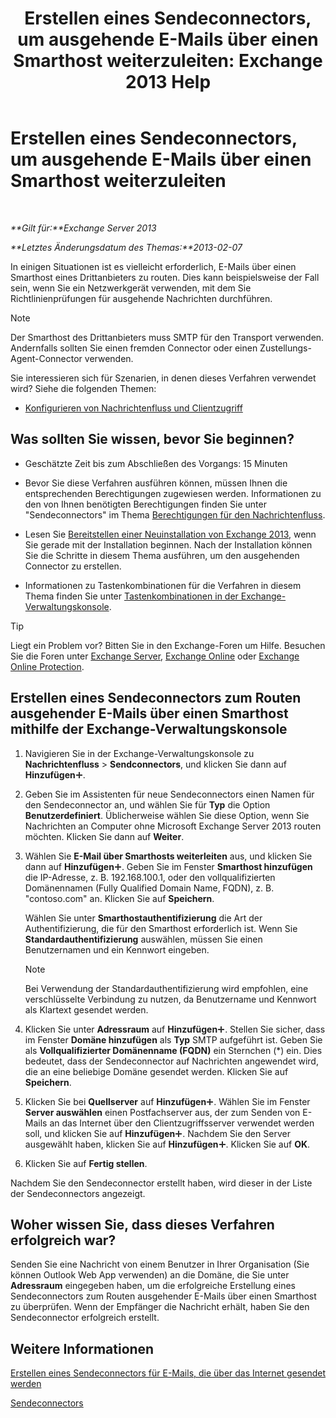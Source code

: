 ﻿---
title: 'Erstellen eines Sendeconnectors, um ausgehende E-Mails über einen Smarthost weiterzuleiten: Exchange 2013 Help'
TOCTitle: Erstellen eines Sendeconnectors, um ausgehende E-Mails über einen Smarthost weiterzuleiten
ms:assetid: 4a9ef08e-bd62-4c6b-8790-d24fb0f8f24b
ms:mtpsurl: https://technet.microsoft.com/de-de/library/JJ673059(v=EXCHG.150)
ms:contentKeyID: 50475622
ms.date: 04/24/2018
mtps_version: v=EXCHG.150
ms.translationtype: HT
---

# Erstellen eines Sendeconnectors, um ausgehende E-Mails über einen Smarthost weiterzuleiten

 

_**Gilt für:**Exchange Server 2013_

_**Letztes Änderungsdatum des Themas:**2013-02-07_

In einigen Situationen ist es vielleicht erforderlich, E-Mails über einen Smarthost eines Drittanbieters zu routen. Dies kann beispielsweise der Fall sein, wenn Sie ein Netzwerkgerät verwenden, mit dem Sie Richtlinienprüfungen für ausgehende Nachrichten durchführen.


> [!NOTE]
> Der Smarthost des Drittanbieters muss SMTP für den Transport verwenden. Andernfalls sollten Sie einen fremden Connector oder einen Zustellungs-Agent-Connector verwenden.



Sie interessieren sich für Szenarien, in denen dieses Verfahren verwendet wird? Siehe die folgenden Themen:

  - [Konfigurieren von Nachrichtenfluss und Clientzugriff](configure-mail-flow-and-client-access-exchange-2013-help.md)

## Was sollten Sie wissen, bevor Sie beginnen?

  - Geschätzte Zeit bis zum Abschließen des Vorgangs: 15 Minuten

  - Bevor Sie diese Verfahren ausführen können, müssen Ihnen die entsprechenden Berechtigungen zugewiesen werden. Informationen zu den von Ihnen benötigten Berechtigungen finden Sie unter "Sendeconnectors" im Thema [Berechtigungen für den Nachrichtenfluss](mail-flow-permissions-exchange-2013-help.md).

  - Lesen Sie [Bereitstellen einer Neuinstallation von Exchange 2013](deploy-a-new-installation-of-exchange-2013-exchange-2013-help.md), wenn Sie gerade mit der Installation beginnen. Nach der Installation können Sie die Schritte in diesem Thema ausführen, um den ausgehenden Connector zu erstellen.

  - Informationen zu Tastenkombinationen für die Verfahren in diesem Thema finden Sie unter [Tastenkombinationen in der Exchange-Verwaltungskonsole](keyboard-shortcuts-in-the-exchange-admin-center-exchange-online-protection-help.md).


> [!TIP]
> Liegt ein Problem vor? Bitten Sie in den Exchange-Foren um Hilfe. Besuchen Sie die Foren unter <A href="https://go.microsoft.com/fwlink/p/?linkid=60612">Exchange Server</A>, <A href="https://go.microsoft.com/fwlink/p/?linkid=267542">Exchange Online</A> oder <A href="https://go.microsoft.com/fwlink/p/?linkid=285351">Exchange Online Protection</A>.



## Erstellen eines Sendeconnectors zum Routen ausgehender E-Mails über einen Smarthost mithilfe der Exchange-Verwaltungskonsole

1.  Navigieren Sie in der Exchange-Verwaltungskonsole zu **Nachrichtenfluss** \> **Sendconnectors**, und klicken Sie dann auf **Hinzufügen**![Hinzufügen (Symbol)](images/JJ218640.c1e75329-d6d7-4073-a27d-498590bbb558(EXCHG.150).gif "Hinzufügen (Symbol)").

2.  Geben Sie im Assistenten für neue Sendeconnectors einen Namen für den Sendeconnector an, und wählen Sie für **Typ** die Option **Benutzerdefiniert**. Üblicherweise wählen Sie diese Option, wenn Sie Nachrichten an Computer ohne Microsoft Exchange Server 2013 routen möchten. Klicken Sie dann auf **Weiter**.

3.  Wählen Sie **E-Mail über Smarthosts weiterleiten** aus, und klicken Sie dann auf **Hinzufügen**![Hinzufügen (Symbol)](images/JJ218640.c1e75329-d6d7-4073-a27d-498590bbb558(EXCHG.150).gif "Hinzufügen (Symbol)"). Geben Sie im Fenster **Smarthost hinzufügen** die IP-Adresse, z. B. 192.168.100.1, oder den vollqualifizierten Domänennamen (Fully Qualified Domain Name, FQDN), z. B. "contoso.com" an. Klicken Sie auf **Speichern**.
    
    Wählen Sie unter **Smarthostauthentifizierung** die Art der Authentifizierung, die für den Smarthost erforderlich ist. Wenn Sie **Standardauthentifizierung** auswählen, müssen Sie einen Benutzernamen und ein Kennwort eingeben.
    

    > [!NOTE]
    > Bei Verwendung der Standardauthentifizierung wird empfohlen, eine verschlüsselte Verbindung zu nutzen, da Benutzername und Kennwort als Klartext gesendet werden.



4.  Klicken Sie unter **Adressraum** auf **Hinzufügen**![Hinzufügen (Symbol)](images/JJ218640.c1e75329-d6d7-4073-a27d-498590bbb558(EXCHG.150).gif "Hinzufügen (Symbol)"). Stellen Sie sicher, dass im Fenster **Domäne hinzufügen** als **Typ** SMTP aufgeführt ist. Geben Sie als **Vollqualifizierter Domänenname (FQDN)** ein Sternchen (\*) ein. Dies bedeutet, dass der Sendeconnector auf Nachrichten angewendet wird, die an eine beliebige Domäne gesendet werden. Klicken Sie auf **Speichern**.

5.  Klicken Sie bei **Quellserver** auf **Hinzufügen**![Hinzufügen (Symbol)](images/JJ218640.c1e75329-d6d7-4073-a27d-498590bbb558(EXCHG.150).gif "Hinzufügen (Symbol)"). Wählen Sie im Fenster **Server auswählen** einen Postfachserver aus, der zum Senden von E-Mails an das Internet über den Clientzugriffsserver verwendet werden soll, und klicken Sie auf **Hinzufügen**![Hinzufügen (Symbol)](images/JJ218640.c1e75329-d6d7-4073-a27d-498590bbb558(EXCHG.150).gif "Hinzufügen (Symbol)"). Nachdem Sie den Server ausgewählt haben, klicken Sie auf **Hinzufügen**![Hinzufügen (Symbol)](images/JJ218640.c1e75329-d6d7-4073-a27d-498590bbb558(EXCHG.150).gif "Hinzufügen (Symbol)"). Klicken Sie auf **OK**.

6.  Klicken Sie auf **Fertig stellen**.

Nachdem Sie den Sendeconnector erstellt haben, wird dieser in der Liste der Sendeconnectors angezeigt.

## Woher wissen Sie, dass dieses Verfahren erfolgreich war?

Senden Sie eine Nachricht von einem Benutzer in Ihrer Organisation (Sie können Outlook Web App verwenden) an die Domäne, die Sie unter **Adressraum** eingegeben haben, um die erfolgreiche Erstellung eines Sendeconnectors zum Routen ausgehender E-Mails über einen Smarthost zu überprüfen. Wenn der Empfänger die Nachricht erhält, haben Sie den Sendeconnector erfolgreich erstellt.

## Weitere Informationen

[Erstellen eines Sendeconnectors für E-Mails, die über das Internet gesendet werden](create-a-send-connector-for-email-sent-to-the-internet-exchange-2013-help.md)

[Sendeconnectors](send-connectors-exchange-2013-help.md)

